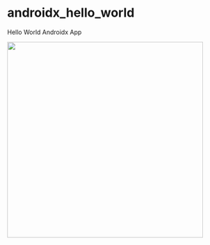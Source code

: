 androidx_hello_world
===================

Hello World Androidx App

<img src="http://i.imgur.com/dio0DXF.png" width="450" />
